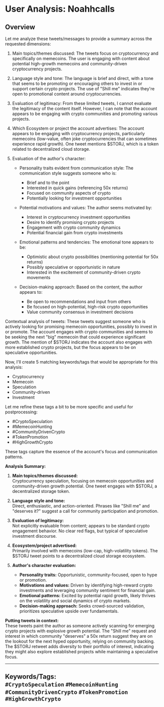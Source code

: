 # User Analysis: Noahhcalls

## Overview

<think>
Let me analyze these tweets/messages to provide a summary across the requested dimensions:

1. Main topics/themes discussed:
The tweets focus on cryptocurrency and specifically on memecoins. The user is engaging with content about potential high-growth memecoins and community-driven cryptocurrency projects.

2. Language style and tone:
The language is brief and direct, with a tone that seems to be promoting or encouraging others to invest in or support certain crypto projects. The use of "Shill me" indicates they're open to promotional content around cryptocurrencies.

3. Evaluation of legitimacy:
From these limited tweets, I cannot evaluate the legitimacy of the content itself. However, I can note that the account appears to be engaging with crypto communities and promoting various projects.

4. Which Ecosystem or project the account advertises:
The account appears to be engaging with cryptocurrency projects, particularly memecoins (low-value, often joke cryptocurrencies that can sometimes experience rapid growth). One tweet mentions $STORJ, which is a token related to decentralized cloud storage.

5. Evaluation of the author's character:

   - Personality traits evident from communication style:
     The communication style suggests someone who is:
     - Brief and to the point
     - Interested in quick gains (referencing 50x returns)
     - Focused on community aspects of crypto
     - Potentially looking for investment opportunities

   - Potential motivations and values:
     The author seems motivated by:
     - Interest in cryptocurrency investment opportunities
     - Desire to identify promising crypto projects
     - Engagement with crypto community dynamics
     - Potential financial gain from crypto investments

   - Emotional patterns and tendencies:
     The emotional tone appears to be:
     - Optimistic about crypto possibilities (mentioning potential for 50x returns)
     - Possibly speculative or opportunistic in nature
     - Interested in the excitement of community-driven crypto movements

   - Decision-making approach:
     Based on the content, the author appears to:
     - Be open to recommendations and input from others
     - Be focused on high-potential, high-risk crypto opportunities
     - Value community consensus in investment decisions

Contextual analysis of tweets:
These tweets suggest someone who is actively looking for promising memecoin opportunities, possibly to invest in or promote. The account engages with crypto communities and seems to be seeking the next "big" memecoin that could experience significant growth. The mention of $STORJ indicates the account also engages with more established crypto projects, but the focus appears to be on speculative opportunities.

Now, I'll create 5 matching keywords/tags that would be appropriate for this analysis:
- Cryptocurrency
- Memecoin
- Speculation
- Community-driven
- Investment

Let me refine these tags a bit to be more specific and useful for postprocessing:
- #CryptoSpeculation
- #MemecoinHunting
- #CommunityDrivenCrypto
- #TokenPromotion
- #HighGrowthCrypto

These tags capture the essence of the account's focus and communication patterns.
</think>

**Analysis Summary:**

1. **Main topics/themes discussed:**  
   Cryptocurrency speculation, focusing on memecoin opportunities and community-driven growth potential. One tweet engages with $STORJ, a decentralized storage token.

2. **Language style and tone:**  
   Direct, enthusiastic, and action-oriented. Phrases like "Shill me" and "deserves it?" suggest a call for community participation and promotion.

3. **Evaluation of legitimacy:**  
   Not explicitly evaluable from content; appears to be standard crypto engagement behavior. No clear red flags, but typical of speculative investment discourse.

4. **Ecosystem/project advertised:**  
   Primarily involved with memecoins (low-cap, high-volatility tokens). The $STORJ tweet points to a decentralized cloud storage ecosystem.

5. **Author's character evaluation:**  
   - **Personality traits:** Opportunistic, community-focused, open to hype or promotion.  
   - **Motivations and values:** Driven by identifying high-reward crypto investments and leveraging community sentiment for financial gain.  
   - **Emotional patterns:** Excited by potential rapid growth, likely thrives on the volatility and social dynamics of crypto markets.  
   - **Decision-making approach:** Seeks crowd-sourced validation, prioritizes speculative upside over fundamentals.

**Putting tweets in context:**  
These tweets paint the author as someone actively scanning for emerging crypto projects with explosive growth potential. The "Shill me" request and interest in which community "deserves" a 50x return suggest they are on the lookout for the next hyped opportunity, relying on community backing. The $STORJ retweet adds diversity to their portfolio of interest, indicating they might also explore established projects while maintaining a speculative focus.

---

**Keywords/Tags:**  
`#CryptoSpeculation` `#MemecoinHunting` `#CommunityDrivenCrypto` `#TokenPromotion` `#HighGrowthCrypto`
---
